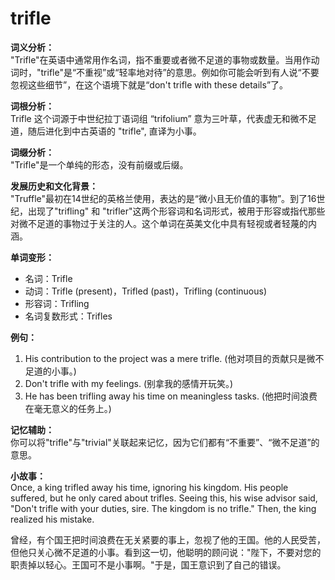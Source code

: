 # trifle

**词义分析：**  
"Trifle"在英语中通常用作名词，指不重要或者微不足道的事物或数量。当用作动词时，"trifle"是“不重视”或“轻率地对待”的意思。例如你可能会听到有人说“不要忽视这些细节”，在这个语境下就是“don't trifle with these details”了。

  

**词根分析：**  
Trifle 这个词源于中世纪拉丁语词组 “trifolium” 意为三叶草，代表虚无和微不足道，随后进化到中古英语的 "trifle", 直译为小事。

  

**词缀分析：**  
"Trifle"是一个单纯的形态，没有前缀或后缀。

  

**发展历史和文化背景：**  
"Truffle"最初在14世纪的英格兰使用，表达的是“微小且无价值的事物”。到了16世纪，出现了"trifling" 和 "trifler"这两个形容词和名词形式，被用于形容或指代那些对微不足道的事物过于关注的人。这个单词在英美文化中具有轻视或者轻蔑的内涵。

  

**单词变形：**

  

*   名词：Trifle
*   动词：Trifle (present)，Trifled (past)，Trifling (continuous)
*   形容词：Trifling
*   名词复数形式：Trifles

  

**例句：**

  

1.  His contribution to the project was a mere trifle. (他对项目的贡献只是微不足道的小事。)
2.  Don't trifle with my feelings. (别拿我的感情开玩笑。)
3.  He has been trifling away his time on meaningless tasks. (他把时间浪费在毫无意义的任务上。)

  

**记忆辅助：**  
你可以将"trifle"与"trivial"关联起来记忆，因为它们都有“不重要”、“微不足道”的意思。

  

**小故事：**  
Once, a king trifled away his time, ignoring his kingdom. His people suffered, but he only cared about trifles. Seeing this, his wise advisor said, "Don't trifle with your duties, sire. The kingdom is no trifle." Then, the king realized his mistake.

  

曾经，有个国王把时间浪费在无关紧要的事上，忽视了他的王国。他的人民受苦，但他只关心微不足道的小事。看到这一切，他聪明的顾问说："陛下，不要对您的职责掉以轻心。王国可不是小事啊。"于是，国王意识到了自己的错误。
